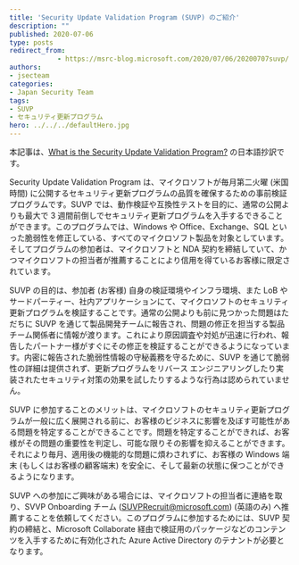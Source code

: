 ```yaml
---
title: 'Security Update Validation Program (SUVP) のご紹介'
description: ""
published: 2020-07-06
type: posts
redirect_from:
            - https://msrc-blog.microsoft.com/2020/07/06/20200707suvp/
authors:
- jsecteam
categories:
- Japan Security Team
tags:
- SUVP
- セキュリティ更新プログラム
hero: ../../../defaultHero.jpg
---
```

本記事は、[What is the Security Update Validation Program?](https://techcommunity.microsoft.com/t5/windows-it-pro-blog/what-is-the-security-update-validation-program/ba-p/275767) の日本語抄訳です。

Security Update Validation Program は、マイクロソフトが毎月第二火曜 (米国時間) に公開するセキュリティ更新プログラムの品質を確保するための事前検証プログラムです。SUVP では、動作検証や互換性テストを目的に、通常の公開よりも最大で 3 週間前倒しでセキュリティ更新プログラムを入手するできることができます。このプログラムでは、Windows や Office、Exchange、SQL といった脆弱性を修正している、すべてのマイクロソフト製品を対象としています。そしてプログラムの参加者は、マイクロソフトと NDA 契約を締結していて、かつマイクロソフトの担当者が推薦することにより信用を得ているお客様に限定されています。

SUVP の目的は、参加者 (お客様) 自身の検証環境やインフラ環境、また LoB やサードパーティー、社内アプリケーションにて、マイクロソフトのセキュリティ更新プログラムを検証することです。通常の公開よりも前に見つかった問題はただちに SUVP を通じて製品開発チームに報告され、問題の修正を担当する製品チーム関係者に情報が渡ります。これにより原因調査や対処が迅速に行われ、報告したパートナー様がすぐにその修正を検証することができるようになっています。内密に報告された脆弱性情報の守秘義務を守るために、SUVP を通じて脆弱性の詳細は提供されず、更新プログラムをリバース エンジニアリングしたり実装されたセキュリティ対策の効果を試したりするような行為は認められていません。

SUVP に参加することのメリットは、マイクロソフトのセキュリティ更新プログラムが一般に広く展開される前に、お客様のビジネスに影響を及ぼす可能性がある問題を特定することができることです。問題を特定することができれば、お客様がその問題の重要性を判定し、可能な限りその影響を抑えることができます。それにより毎月、適用後の機能的な問題に煩わされずに、お客様の Windows 端末 (もしくはお客様の顧客端末) を安全に、そして最新の状態に保つことができるようになります。

SUVP への参加にご興味がある場合には、マイクロソフトの担当者に連絡を取り、SVVP Onboarding チーム ([SUVPRecruit@microsoft.com](mailto:SUVPRecruit@microsoft.com)) (英語のみ) へ推薦することを依頼してください。このプログラムに参加するためには、SUVP 契約の締結と、Microsoft Collaborate 経由で検証用のパッケージなどのコンテンツを入手するために有効化された Azure Active Directory のテナントが必要となります。

